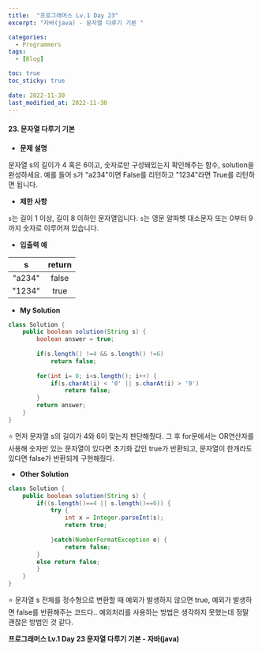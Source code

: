 ```yaml
---
title:  "프로그래머스 Lv.1 Day 23"
excerpt: "자바(java) - 문자열 다루기 기본 "

categories:
  - Programmers
tags:
  - [Blog]

toc: true
toc_sticky: true
 
date: 2022-11-30
last_modified_at: 2022-11-30
---
```


#### 23. 문자열 다루기 기본


- **문제 설명** 

문자열 s의 길이가 4 혹은 6이고, 숫자로만 구성돼있는지 확인해주는 함수, solution을 완성하세요. 예를 들어 s가 "a234"이면 False를 리턴하고 "1234"라면 True를 리턴하면 됩니다.

- **제한 사항**

`s`는 길이 1 이상, 길이 8 이하인 문자열입니다.
`s`는 영문 알파벳 대소문자 또는 0부터 9까지 숫자로 이루어져 있습니다.

- **입출력 예**

|**s**|**return**|
|:---:|:---:|
|"a234"|false|
|"1234"|true|



- **My Solution**

```java
class Solution {
    public boolean solution(String s) {
        boolean answer = true;
        
        if(s.length() !=4 && s.length() !=6) 
            return false;
        
        for(int i= 0; i<s.length(); i++) {
            if(s.charAt(i) < '0' || s.charAt(i) > '9')
                return false;
        }
        return answer;
    }
}
```

⭐ 먼저 문자열 s의 길이가 4와 6이 맞는지 판단해줬다. 그 후 for문에서는 OR연산자를 사용해 숫자만 있는 문자열이 있다면 초기화 값인 true가 반환되고, 문자열이 한개라도 있다면 false가 반환되게 구현해줬다.

- **Other Solution**

```java
class Solution {
    public boolean solution(String s) {
        if((s.length()==4 || s.length()==6)) {
            try {
                int x = Integer.parseInt(s);
                return true;
                
            }catch(NumberFormatException e) {
                return false;
        }
        else return false;
        }
    }
}

```
⭐ 문자열 s 전체를 정수형으로 변환할 때 예외가 발생하지 않으면 true, 예외가 발생하면 false를 반환해주는 코드다.. 예외처리를 사용하는 방법은 생각하지 못했는데 정말 괜찮은 방법인 것 같다.


**프로그래머스 Lv.1 Day 23 문자열 다루기 기본 - 자바(java)**